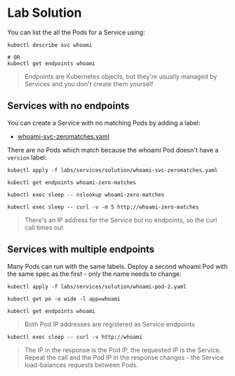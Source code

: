 # Lab Solution

You can list the all the Pods for a Service using:

```
kubectl describe svc whoami

# OR
kubectl get endpoints whoami
```

> Endpoints are Kubernetes objects, but they're usually managed by Services and you don't create them yourself

## Services with no endpoints

You can create a Service with no matching Pods by adding a label:

- [whoami-svc-zeromatches.yaml](solution/whoami-svc-zeromatches.yaml)

There are no Pods which match because the whoami Pod doesn't have a `version` label:

```
kubectl apply -f labs/services/solution/whoami-svc-zeromatches.yaml

kubectl get endpoints whoami-zero-matches

kubectl exec sleep -- nslookup whoami-zero-matches

kubectl exec sleep -- curl -v -m 5 http://whoami-zero-matches
```

> There's an IP address for the Service but no endpoints, so the curl call times out


## Services with multiple endpoints

Many Pods can run with the same labels. Deploy a second whoami Pod with the same spec as the first - only the name needs to change:

```
kubectl apply -f labs/services/solution/whoami-pod-2.yaml

kubectl get po -o wide -l app=whoami

kubectl get endpoints whoami
```

> Both Pod IP addresses are registered as Service endpoints

```
kubectl exec sleep -- curl -v http://whoami
```

> The IP in the response is the Pod IP, the requested IP is the Service. Repeat the call and the Pod IP in the response changes - the Service load-balances requests between Pods.